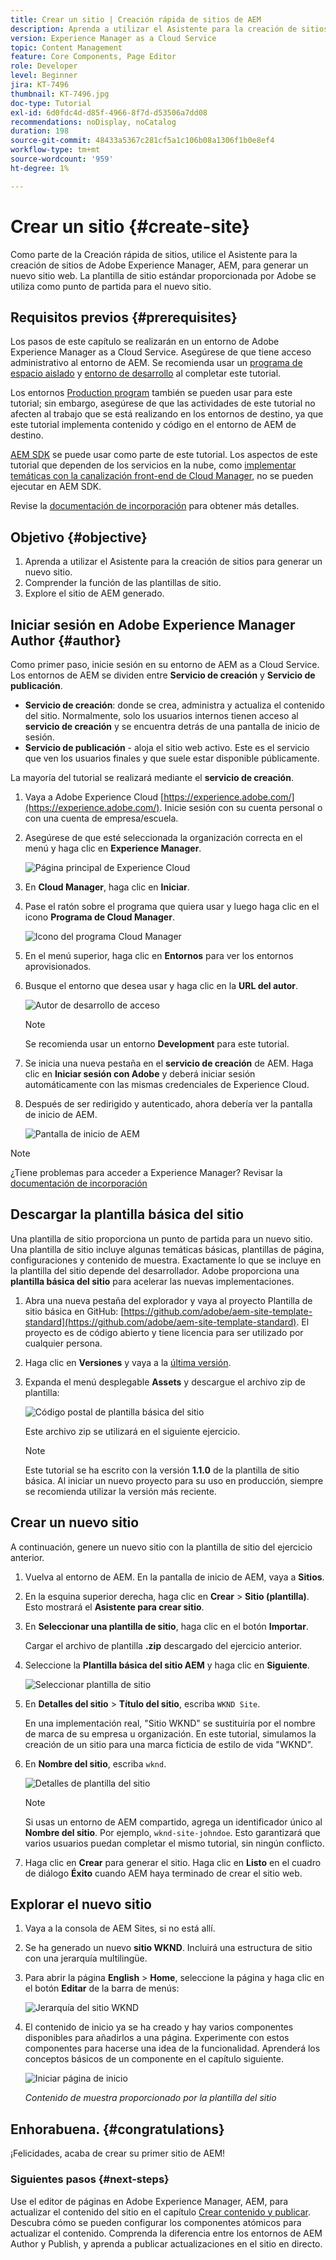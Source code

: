 ```yaml
---
title: Crear un sitio | Creación rápida de sitios de AEM
description: Aprenda a utilizar el Asistente para la creación de sitios para generar un nuevo sitio web. La plantilla de sitio estándar proporcionada por Adobe es un punto de partida para el nuevo sitio.
version: Experience Manager as a Cloud Service
topic: Content Management
feature: Core Components, Page Editor
role: Developer
level: Beginner
jira: KT-7496
thumbnail: KT-7496.jpg
doc-type: Tutorial
exl-id: 6d0fdc4d-d85f-4966-8f7d-d53506a7dd08
recommendations: noDisplay, noCatalog
duration: 198
source-git-commit: 48433a5367c281cf5a1c106b08a1306f1b0e8ef4
workflow-type: tm+mt
source-wordcount: '959'
ht-degree: 1%

---
```


# Crear un sitio {#create-site}

Como parte de la Creación rápida de sitios, utilice el Asistente para la creación de sitios de Adobe Experience Manager, AEM, para generar un nuevo sitio web. La plantilla de sitio estándar proporcionada por Adobe se utiliza como punto de partida para el nuevo sitio.

## Requisitos previos {#prerequisites}

Los pasos de este capítulo se realizarán en un entorno de Adobe Experience Manager as a Cloud Service. Asegúrese de que tiene acceso administrativo al entorno de AEM. Se recomienda usar un [programa de espacio aislado](https://experienceleague.adobe.com/docs/experience-manager-cloud-service/onboarding/getting-access/sandbox-programs/introduction-sandbox-programs.html) y [entorno de desarrollo](https://experienceleague.adobe.com/docs/experience-manager-cloud-service/implementing/using-cloud-manager/manage-environments.html) al completar este tutorial.

Los entornos [Production program](https://experienceleague.adobe.com/docs/experience-manager-cloud-service/content/implementing/using-cloud-manager/programs/introduction-production-programs.html) también se pueden usar para este tutorial; sin embargo, asegúrese de que las actividades de este tutorial no afecten al trabajo que se está realizando en los entornos de destino, ya que este tutorial implementa contenido y código en el entorno de AEM de destino.

[AEM SDK](https://experienceleague.adobe.com/docs/experience-manager-learn/cloud-service/local-development-environment-set-up/aem-runtime.html) se puede usar como parte de este tutorial. Los aspectos de este tutorial que dependen de los servicios en la nube, como [implementar temáticas con la canalización front-end de Cloud Manager](https://experienceleague.adobe.com/docs/experience-manager-learn/getting-started-wknd-tutorial-develop/site-template/theming.html), no se pueden ejecutar en AEM SDK.

Revise la [documentación de incorporación](https://experienceleague.adobe.com/docs/experience-manager-cloud-service/onboarding/home.html?lang=es) para obtener más detalles.

## Objetivo {#objective}

1. Aprenda a utilizar el Asistente para la creación de sitios para generar un nuevo sitio.
1. Comprender la función de las plantillas de sitio.
1. Explore el sitio de AEM generado.

## Iniciar sesión en Adobe Experience Manager Author {#author}

Como primer paso, inicie sesión en su entorno de AEM as a Cloud Service. Los entornos de AEM se dividen entre **Servicio de creación** y **Servicio de publicación**.

* **Servicio de creación**: donde se crea, administra y actualiza el contenido del sitio. Normalmente, solo los usuarios internos tienen acceso al **servicio de creación** y se encuentra detrás de una pantalla de inicio de sesión.
* **Servicio de publicación** - aloja el sitio web activo. Este es el servicio que ven los usuarios finales y que suele estar disponible públicamente.

La mayoría del tutorial se realizará mediante el **servicio de creación**.

1. Vaya a Adobe Experience Cloud [https://experience.adobe.com/](https://experience.adobe.com/). Inicie sesión con su cuenta personal o con una cuenta de empresa/escuela.
1. Asegúrese de que esté seleccionada la organización correcta en el menú y haga clic en **Experience Manager**.

   ![Página principal de Experience Cloud](assets/create-site/experience-cloud-home-screen.png)

1. En **Cloud Manager**, haga clic en **Iniciar**.
1. Pase el ratón sobre el programa que quiera usar y luego haga clic en el icono **Programa de Cloud Manager**.

   ![Icono del programa Cloud Manager](assets/create-site/cloud-manager-program-icon.png)

1. En el menú superior, haga clic en **Entornos** para ver los entornos aprovisionados.

1. Busque el entorno que desea usar y haga clic en la **URL del autor**.

   ![Autor de desarrollo de acceso](assets/create-site/access-dev-environment.png)

   >[!NOTE]
   >
   >Se recomienda usar un entorno **Development** para este tutorial.

1. Se inicia una nueva pestaña en el **servicio de creación** de AEM. Haga clic en **Iniciar sesión con Adobe** y deberá iniciar sesión automáticamente con las mismas credenciales de Experience Cloud.

1. Después de ser redirigido y autenticado, ahora debería ver la pantalla de inicio de AEM.

   ![Pantalla de inicio de AEM](assets/create-site/aem-start-screen.png)

>[!NOTE]
>
> ¿Tiene problemas para acceder a Experience Manager? Revisar la [documentación de incorporación](https://experienceleague.adobe.com/docs/experience-manager-cloud-service/onboarding/home.html?lang=es)

## Descargar la plantilla básica del sitio

Una plantilla de sitio proporciona un punto de partida para un nuevo sitio. Una plantilla de sitio incluye algunas temáticas básicas, plantillas de página, configuraciones y contenido de muestra. Exactamente lo que se incluye en la plantilla del sitio depende del desarrollador. Adobe proporciona una **plantilla básica del sitio** para acelerar las nuevas implementaciones.

1. Abra una nueva pestaña del explorador y vaya al proyecto Plantilla de sitio básica en GitHub: [https://github.com/adobe/aem-site-template-standard](https://github.com/adobe/aem-site-template-standard). El proyecto es de código abierto y tiene licencia para ser utilizado por cualquier persona.
1. Haga clic en **Versiones** y vaya a la [última versión](https://github.com/adobe/aem-site-template-standard/releases/latest).
1. Expanda el menú desplegable **Assets** y descargue el archivo zip de plantilla:

   ![Código postal de plantilla básica del sitio](assets/create-site/template-basic-zip-file.png)

   Este archivo zip se utilizará en el siguiente ejercicio.

   >[!NOTE]
   >
   > Este tutorial se ha escrito con la versión **1.1.0** de la plantilla de sitio básica. Al iniciar un nuevo proyecto para su uso en producción, siempre se recomienda utilizar la versión más reciente.

## Crear un nuevo sitio

A continuación, genere un nuevo sitio con la plantilla de sitio del ejercicio anterior.

1. Vuelva al entorno de AEM. En la pantalla de inicio de AEM, vaya a **Sitios**.
1. En la esquina superior derecha, haga clic en **Crear** > **Sitio (plantilla)**. Esto mostrará el **Asistente para crear sitio**.
1. En **Seleccionar una plantilla de sitio**, haga clic en el botón **Importar**.

   Cargar el archivo de plantilla **.zip** descargado del ejercicio anterior.

1. Seleccione la **Plantilla básica del sitio AEM** y haga clic en **Siguiente**.

   ![Seleccionar plantilla de sitio](assets/create-site/select-site-template.png)

1. En **Detalles del sitio** > **Título del sitio**, escriba `WKND Site`.

   En una implementación real, &quot;Sitio WKND&quot; se sustituiría por el nombre de marca de su empresa u organización. En este tutorial, simulamos la creación de un sitio para una marca ficticia de estilo de vida &quot;WKND&quot;.

1. En **Nombre del sitio**, escriba `wknd`.

   ![Detalles de plantilla del sitio](assets/create-site/site-template-details.png)

   >[!NOTE]
   >
   > Si usas un entorno de AEM compartido, agrega un identificador único al **Nombre del sitio**. Por ejemplo, `wknd-site-johndoe`. Esto garantizará que varios usuarios puedan completar el mismo tutorial, sin ningún conflicto.

1. Haga clic en **Crear** para generar el sitio. Haga clic en **Listo** en el cuadro de diálogo **Éxito** cuando AEM haya terminado de crear el sitio web.

## Explorar el nuevo sitio

1. Vaya a la consola de AEM Sites, si no está allí.
1. Se ha generado un nuevo **sitio WKND**. Incluirá una estructura de sitio con una jerarquía multilingüe.
1. Para abrir la página **English** > **Home**, seleccione la página y haga clic en el botón **Editar** de la barra de menús:

   ![Jerarquía del sitio WKND](assets/create-site/wknd-site-starter-hierarchy.png)

1. El contenido de inicio ya se ha creado y hay varios componentes disponibles para añadirlos a una página. Experimente con estos componentes para hacerse una idea de la funcionalidad. Aprenderá los conceptos básicos de un componente en el capítulo siguiente.

   ![Iniciar página de inicio](assets/create-site/start-home-page.png)

   *Contenido de muestra proporcionado por la plantilla del sitio*

## Enhorabuena. {#congratulations}

¡Felicidades, acaba de crear su primer sitio de AEM!

### Siguientes pasos {#next-steps}

Use el editor de páginas en Adobe Experience Manager, AEM, para actualizar el contenido del sitio en el capítulo [Crear contenido y publicar](author-content-publish.md). Descubra cómo se pueden configurar los componentes atómicos para actualizar el contenido. Comprenda la diferencia entre los entornos de AEM Author y Publish, y aprenda a publicar actualizaciones en el sitio en directo.
